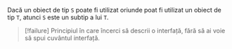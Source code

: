 Dacă un obiect de tip `S` poate fi utilizat oriunde poat fi utilizat un obiect de tip `T`, atunci `S` este un subtip a lui `T`.

>[!failure]
>Principiul în care încerci să descrii o interfață, fără să ai voie să spui cuvântul interfață.




